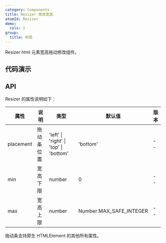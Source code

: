 ```yaml
---
category: Components
title: Resizer 修改宽高
atomId: Resizer
demo:
  cols: 1
group:
  title: 布局
---
```


Resizer html 元素宽高拖动修改组件。

## 代码演示

<!-- prettier-ignore -->
<code src="./demo/basic.tsx"></code>
<code src="./demo/limit.tsx"></code>
<code src="./demo/nest.tsx"></code>
<code src="./demo/inline.tsx"></code>

## API

Resizer 的属性说明如下：

| 属性      | 说明       | 类型                                   | 默认值                  | 版本 |
| --------- | ---------- | -------------------------------------- | ----------------------- | ---- |
| placement | 拖动条位置 | 'left' \| 'right' \| 'top' \| 'bottom' | 'bottom'                | --   |
| min       | 宽高下限   | number                                 | 0                       | --   |
| max       | 宽高上限   | number                                 | Number.MAX_SAFE_INTEGER | --   |

拖动条支持原生 HTMLElement 的其他所有属性。
